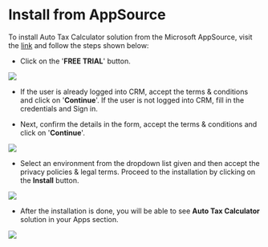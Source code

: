 # Install from AppSource

To install Auto Tax Calculator solution from the Microsoft AppSource, visit the [link](https://appsource.microsoft.com/en-us/product/dynamics-365/inogic.automated-tax-calculation-processing-dynamics-365-?tab=Overview) and follow the steps shown below:&#x20;

* Click on the '**FREE TRIAL**' button.

![](<../../.gitbook/assets/Install\_1 (8).png>)

*   If the user is already logged into CRM, accept the terms & conditions and click on '**Continue**'. If the user is not logged into CRM, fill in the credentials and Sign in.


* Next, confirm the details in the form, accept the terms & conditions and click on '**Continue**'.

![](<../../.gitbook/assets/Install\_2 (3).png>)

* Select an environment from the dropdown list given and then accept the privacy policies & legal terms. Proceed to the installation by clicking on the **Install** button.

![](<../../.gitbook/assets/Install\_3 (7).png>)

* After the installation is done, you will be able to see **Auto Tax Calculator** solution in your Apps section.

![](<../../.gitbook/assets/Install\_4 (5).png>)

